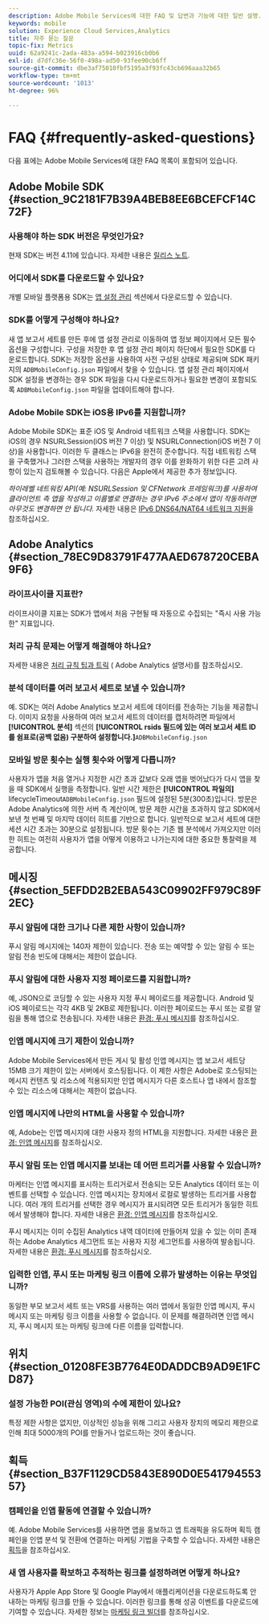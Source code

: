 ```yaml
---
description: Adobe Mobile Services에 대한 FAQ 및 답변과 기능에 대한 일반 설명.
keywords: mobile
solution: Experience Cloud Services,Analytics
title: 자주 묻는 질문
topic-fix: Metrics
uuid: 62a9241c-2ada-483a-a594-b023916cb0b6
exl-id: d7dfc36e-56f0-498a-ad50-93fee90cb6ff
source-git-commit: dbe3af75010fbf5195a3f93fc43cb696aaa32b65
workflow-type: tm+mt
source-wordcount: '1013'
ht-degree: 96%

---
```


# FAQ {#frequently-asked-questions}

다음 표에는 Adobe Mobile Services에 대한 FAQ 목록이 포함되어 있습니다.

## Adobe Mobile SDK {#section_9C2181F7B39A4BEB8EE6BCEFCF14C72F}

### 사용해야 하는 SDK 버전은 무엇인가요?

현재 SDK는 버전 4.11에 있습니다. 자세한 내용은 [릴리스 노트](https://experienceleague.adobe.com/docs/release-notes/experience-cloud/current.html?lang=ko-KR).

### 어디에서 SDK를 다운로드할 수 있나요?

개별 모바일 플랫폼용 SDK는 [앱 설정 관리](/help/using/c-manage-app-settings/c-manage-app-settings.md) 섹션에서 다운로드할 수 있습니다.

### SDK를 어떻게 구성해야 하나요?

새 앱 보고서 세트를 만든 후에 앱 설정 관리로 이동하여 앱 정보 페이지에서 모든 필수 옵션을 구성합니다. 구성을 저장한 후 앱 설정 관리 페이지 하단에서 필요한 SDK를 다운로드합니다. SDK는 저장한 옵션을 사용하여 사전 구성된 상태로 제공되며 SDK 패키지의 `ADBMobileConfig.json` 파일에서 찾을 수 있습니다. 앱 설정 관리 페이지에서 SDK 설정을 변경하는 경우 SDK 파일을 다시 다운로드하거나 필요한 변경이 포함되도록 `ADBMobileConfig.json` 파일을 업데이트해야 합니다.

### Adobe Mobile SDK는 iOS용 IPv6를 지원합니까?

Adobe Mobile SDK는 표준 iOS 및 Android 네트워크 스택을 사용합니다. SDK는 iOS의 경우 NSURLSession(iOS 버전 7 이상) 및 NSURLConnection(iOS 버전 7 이상)을 사용합니다. 이러한 두 클래스는 IPv6을 완전히 준수합니다. 직접 네트워킹 스택을 구축했거나 그러한 스택을 사용하는 개발자의 경우 이를 완화하기 위한 다른 고려 사항이 있는지 검토해볼 수 있습니다. 다음은 Apple에서 제공한 추가 정보입니다.

*하이레벨 네트워킹 API(예: NSURLSession 및 CFNetwork 프레임워크)를 사용하여 클라이언트 측 앱을 작성하고 이름별로 연결하는 경우 IPv6 주소에서 앱이 작동하려면 아무것도 변경하면 안 됩니다.* 자세한 내용은 [IPv6 DNS64/NAT64 네트워크 지원](https://developer.apple.com/library/content/documentation/NetworkingInternetWeb/Conceptual/NetworkingOverview/UnderstandingandPreparingfortheIPv6Transition/UnderstandingandPreparingfortheIPv6Transition.html#__/apple_ref/doc/uid/TP40010220-CH213-SW1)을 참조하십시오.

## Adobe Analytics {#section_78EC9D83791F477AAED678720CEBA9F6}

### 라이프사이클 지표란?

라이프사이클 지표는 SDK가 앱에서 처음 구현될 때 자동으로 수집되는 &quot;즉시 사용 가능한&quot; 지표입니다.

### 처리 규칙 문제는 어떻게 해결해야 하나요?

자세한 내용은 [처리 규칙 팁과 트릭](https://experienceleague.adobe.com/docs/analytics/admin/admin-tools/processing-rules/processing-rules-tips.html) ( Adobe Analytics 설명서)를 참조하십시오.

### 분석 데이터를 여러 보고서 세트로 보낼 수 있습니까?

예. SDK는 여러 Adobe Analytics 보고서 세트에 데이터를 전송하는 기능을 제공합니다. 이미지 요청을 사용하여 여러 보고서 세트의 데이터를 캡처하려면 파일에서 **[!UICONTROL 분석]** 섹션의 **[!UICONTROL rsids 필드에 있는 여러 보고서 세트 ID를 쉼표로(공백 없음) 구분하여 설정합니다.]**`ADBMobileConfig.json`

### 모바일 방문 횟수는 실행 횟수와 어떻게 다릅니까?

사용자가 앱을 처음 열거나 지정한 시간 초과 값보다 오래 앱을 벗어났다가 다시 앱을 찾을 때 SDK에서 실행을 측정합니다. 일반 시간 제한은 **[!UICONTROL 파일의]** lifecycleTimeout`ADBMobileConfig.json` 필드에 설정된 5분(300초)입니다. 방문은 Adobe Analytics에 의한 서버 측 계산이며, 방문 제한 시간을 초과하지 않고 SDK에서 보낸 첫 번째 및 마지막 데이터 히트를 기반으로 합니다. 일반적으로 보고서 세트에 대한 세션 시간 초과는 30분으로 설정됩니다. 방문 횟수는 기존 웹 분석에서 가져오지만 이러한 히트는 여전히 사용자가 앱을 어떻게 이용하고 나가는지에 대한 중요한 통찰력을 제공합니다.

## 메시징 {#section_5EFDD2B2EBA543C09902FF979C89F2EC}

### 푸시 알림에 대한 크기나 다른 제한 사항이 있습니까?

푸시 알림 메시지에는 140자 제한이 있습니다. 전송 또는 예약할 수 있는 알림 수 또는 알림 전송 빈도에 대해서는 제한이 없습니다.

### 푸시 알림에 대한 사용자 지정 페이로드를 지원합니까?

예, JSON으로 코딩할 수 있는 사용자 지정 푸시 페이로드를 제공합니다. Android 및 iOS 페이로드는 각각 4KB 및 2KB로 제한됩니다. 이러한 페이로드는 푸시 또는 로컬 알림을 통해 앱으로 전송됩니다. 자세한 내용은 [환경: 푸시 메시지](/help/using/in-app-messaging/t-create-push-message/c-experience-push-message.md)를 참조하십시오.

### 인앱 메시지에 크기 제한이 있습니까?

Adobe Mobile Services에서 만든 게시 및 활성 인앱 메시지는 앱 보고서 세트당 15MB 크기 제한이 있는 서버에서 호스팅됩니다. 이 제한 사항은 Adobe로 호스팅되는 메시지 컨텐츠 및 리소스에 적용되지만 인앱 메시지가 다른 호스트나 앱 내에서 참조할 수 있는 리소스에 대해서는 제한이 없습니다.

### 인앱 메시지에 나만의 HTML을 사용할 수 있습니까?

예, Adobe는 인앱 메시지에 대한 사용자 정의 HTML을 지원합니다. 자세한 내용은 [환경: 인앱 메시지](/help/using/in-app-messaging/t-in-app-message/c-experience-in-app-message.md)를 참조하십시오.

### 푸시 알림 또는 인앱 메시지를 보내는 데 어떤 트리거를 사용할 수 있습니까?

마케터는 인앱 메시지를 표시하는 트리거로서 전송되는 모든 Analytics 데이터 또는 이벤트를 선택할 수 있습니다. 인앱 메시지는 장치에서 로컬로 발생하는 트리거를 사용합니다. 여러 개의 트리거를 선택한 경우 메시지가 표시되려면 모든 트리거가 동일한 히트에서 발생해야 합니다. 자세한 내용은 [환경: 인앱 메시지](/help/using/in-app-messaging/t-in-app-message/c-experience-in-app-message.md)를 참조하십시오.

푸시 메시지는 이미 수집된 Analytics 내역 데이터에 만들어져 있을 수 있는 이미 존재하는 Adobe Analytics 세그먼트 또는 사용자 지정 세그먼트를 사용하여 발송됩니다. 자세한 내용은 [환경: 푸시 메시지](/help/using/in-app-messaging/t-create-push-message/c-experience-push-message.md)를 참조하십시오.

### 입력한 인앱, 푸시 또는 마케팅 링크 이름에 오류가 발생하는 이유는 무엇입니까?

동일한 부모 보고서 세트 또는 VRS를 사용하는 여러 앱에서 동일한 인앱 메시지, 푸시 메시지 또는 마케팅 링크 이름을 사용할 수 없습니다. 이 문제를 해결하려면 인앱 메시지, 푸시 메시지 또는 마케팅 링크에 다른 이름을 입력합니다.

## 위치 {#section_01208FE3B7764E0DADDCB9AD9E1FCD87}

### 설정 가능한 POI(관심 영역)의 수에 제한이 있나요?

특정 제한 사항은 없지만, 이상적인 성능을 위해 그리고 사용자 장치의 메모리 제한으로 인해 최대 5000개의 POI를 만들거나 업로드하는 것이 좋습니다.

## 획득 {#section_B37F1129CD5843E890D0E54179455357}

### 캠페인을 인앱 활동에 연결할 수 있습니까?

예. Adobe Mobile Services를 사용하면 앱을 홍보하고 앱 트래픽을 유도하며 획득 캠페인을 인앱 분석 및 전환에 연결하는 마케팅 기법을 구축할 수 있습니다. 자세한 내용은 [획득](/help/using/acquisition-main/acquisition-main.md)을 참조하십시오.

### 새 앱 사용자를 확보하고 추적하는 링크를 설정하려면 어떻게 하나요?

사용자가 Apple App Store 및 Google Play에서 애플리케이션을 다운로드하도록 안내하는 마케팅 링크를 만들 수 있습니다. 이러한 링크를 통해 성공 이벤트를 다운로드에 기여할 수 있습니다. 자세한 정보는 [마케팅 링크 빌더](/help/using/acquisition-main/c-marketing-links-builder/c-marketing-links-builder.md)를 참조하십시오.
